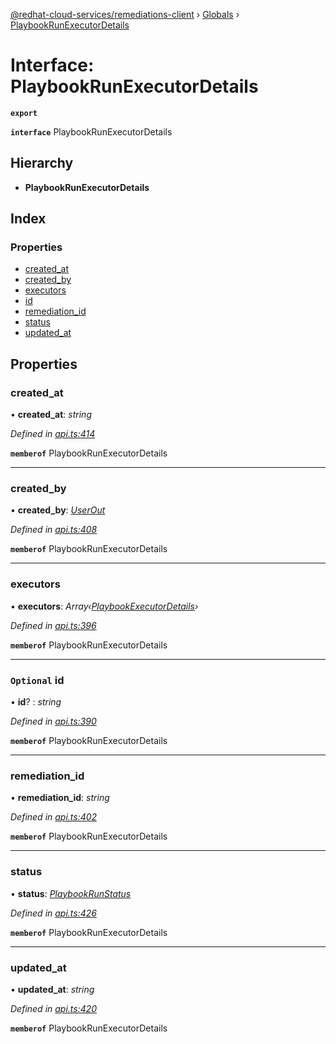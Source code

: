 [@redhat-cloud-services/remediations-client](../README.md) › [Globals](../globals.md) › [PlaybookRunExecutorDetails](playbookrunexecutordetails.md)

# Interface: PlaybookRunExecutorDetails

**`export`** 

**`interface`** PlaybookRunExecutorDetails

## Hierarchy

* **PlaybookRunExecutorDetails**

## Index

### Properties

* [created_at](playbookrunexecutordetails.md#created_at)
* [created_by](playbookrunexecutordetails.md#created_by)
* [executors](playbookrunexecutordetails.md#executors)
* [id](playbookrunexecutordetails.md#optional-id)
* [remediation_id](playbookrunexecutordetails.md#remediation_id)
* [status](playbookrunexecutordetails.md#status)
* [updated_at](playbookrunexecutordetails.md#updated_at)

## Properties

###  created_at

• **created_at**: *string*

*Defined in [api.ts:414](https://github.com/fhlavac/javascript-clients/blob/master/packages/remediations/api.ts#L414)*

**`memberof`** PlaybookRunExecutorDetails

___

###  created_by

• **created_by**: *[UserOut](userout.md)*

*Defined in [api.ts:408](https://github.com/fhlavac/javascript-clients/blob/master/packages/remediations/api.ts#L408)*

**`memberof`** PlaybookRunExecutorDetails

___

###  executors

• **executors**: *Array‹[PlaybookExecutorDetails](playbookexecutordetails.md)›*

*Defined in [api.ts:396](https://github.com/fhlavac/javascript-clients/blob/master/packages/remediations/api.ts#L396)*

**`memberof`** PlaybookRunExecutorDetails

___

### `Optional` id

• **id**? : *string*

*Defined in [api.ts:390](https://github.com/fhlavac/javascript-clients/blob/master/packages/remediations/api.ts#L390)*

**`memberof`** PlaybookRunExecutorDetails

___

###  remediation_id

• **remediation_id**: *string*

*Defined in [api.ts:402](https://github.com/fhlavac/javascript-clients/blob/master/packages/remediations/api.ts#L402)*

**`memberof`** PlaybookRunExecutorDetails

___

###  status

• **status**: *[PlaybookRunStatus](../enums/playbookrunstatus.md)*

*Defined in [api.ts:426](https://github.com/fhlavac/javascript-clients/blob/master/packages/remediations/api.ts#L426)*

**`memberof`** PlaybookRunExecutorDetails

___

###  updated_at

• **updated_at**: *string*

*Defined in [api.ts:420](https://github.com/fhlavac/javascript-clients/blob/master/packages/remediations/api.ts#L420)*

**`memberof`** PlaybookRunExecutorDetails
